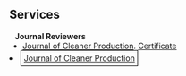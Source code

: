 ## Services

<h4 style="margin:0 10px 0;">Journal Reviewers</h4>

<ul style="margin:0 0 5px;">
  <li><a href="https://www.sciencedirect.com/journal/journal-of-cleaner-production"><autocolor>Journal of Cleaner Production</autocolor></a>. <a href="https://yanbingdai.github.io/assets/files/Certificate_JCLP_Recognised.pdf"><autocolor>Certificate</autocolor></a></li>
</ul>
<li>
  <a href="https://www.sciencedirect.com/journal/journal-of-cleaner-production">
    <span style="border: 1px solid black; padding: 5px;">Journal of Cleaner Production</span>
  </a>
</li>
